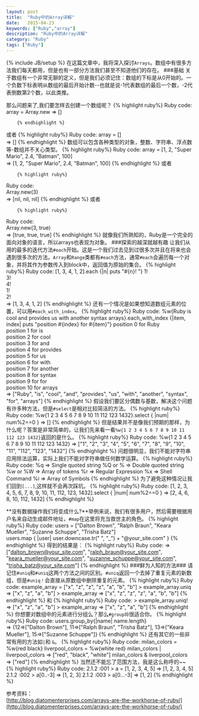 ```yaml
---
layout: post
title:  "Ruby中的Array详解"
date:   2015-04-23
keywords: ["Ruby","array"]
description: "Ruby中的Array详解"
category: "Ruby"
tags: ["Ruby"]
---
```

{% include JB/setup %}
在这篇文章中，我将深入探讨`Arrays`。数组中有很多方法我们每天都用，但是也有一部分方法我们甚至不知道他们的存在。
###基础
关于数组有一个非常无聊的定义，但是我们必须记住：数组的下标是从0开始的。一个负数下标表明从数组的最后开始计数--也就是说-1代表数组的最后一个数，-2代表倒数第2个数，以此类推。

那么问题来了,我们要怎样去创建一个数组呢？
        {% highlight ruby%}
 Ruby code:
		array = Array.new 
		 => []
        
        {% endhighlight %}
或者
        {% highlight ruby%}
 Ruby code:
		array = []  
		 => []
        {% endhighlight %}
数组可以包含各种类型的对象，整数、字符串、浮点数等-数组并不关心类型。
        {% highlight ruby%}
 Ruby code:
		array = [1, 2, "Super Mario", 2.4, "Batman", 100]  
		 => [1, 2, "Super Mario", 2.4, "Batman", 100]
		 {% endhighlight %}
或者

        {% highlight ruby%}
 Ruby code:		
        Array.new(3)  
		 => [nil, nil, nil] 
		 {% endhighlight %}
或者

        {% highlight ruby%}
 Ruby code:		
        Array.new(3, true)  
		 => [true, true, true]
		 {% endhighlight %}
就像我们所熟知的，Ruby是一个完全的面向对象的语言，所以arrays也表现为对象。
###探索的越深就越有趣
让我们从用的最多的迭代方法`#each`开始。这是一个我们过去见到过很多次并且在将来也会遇到很多次的方法。`Array`和`Range`类都有`#each`方法，通常`#each`会遍历每一个对象，并将其作为参数传入到block中，返回值为原始的集合。
        {% highlight ruby%}
 Ruby code:
		[1, 3, 4, 1, 2].each {|n| puts "#{n}! "}
		1!  
		3!  
		4!  
		1!  
		2!  
		 => [1, 3, 4, 1, 2]
		 {% endhighlight %}
还有一个情况是如果想知道数组元素的位置，可以用`#each_with_index`。
        {% highlight ruby%}
 Ruby code:
	    %w{Ruby is cool and provides us 
	    with another syntax arrays}.each_with_index {|item, index| puts "position
	    #{index} for #{item}"}
	    position 0 for Ruby  
	    position 1 for is  
	    position 2 for cool  
	    position 3 for and  
	    position 4 for provides  
	    position 5 for us  
	    position 6 for with  
	    position 7 for another  
	    position 8 for syntax  
	    position 9 for for  
	    position 10 for arrays  
	     => ["Ruby", "is", "cool", "and", "provides", 
	         "us", "with", "another", "syntax", "for", 
	         "arrays"]
	         {% endhighlight %}
假设我们要区分偶数与基数，解决这个问题有许多种方法，但是`#select`是相对比较简洁的方法。
        {% highlight ruby%}
 Ruby code:
		%w{1 2 3 4 5 6 7 8 9 10 11 112 123 1432}.select { |num| num%2==0 }
		 => [] 
		 {% endhighlight %}
但是结果并不是像我们预期的那样，为什么呢？答案是非常简单的，让我们先来看一看`%w{1 2 3 4 5 6 7 8 9 10 11 112 123 1432}`返回的是什么。
        {% highlight ruby%}
 Ruby code:
		%w{1 2 3 4 5 6 7 8 9 10 11 112 123 1432}
		 => ["1", "2", "3", "4", "5", "6", "7", "8", "9", "10", "11", "112", "123", "1432"] 
		 {% endhighlight %}
问题很明显，我们不能对字符串应用除法运算，实际上我们不能对字符串做任何数学运算。
        {% highlight ruby%}
 Ruby code:
		%q => Single quoted string
		%Q or % => Double quoted string
		%w or %W => Array of tokens
		%r => Regular Expression
		%x => Shell Command
		%i => Array of Symbols
		{% endhighlight %}
为了避免这种情况让我们回到`[...]`,这样就不会再次踩坑。
        {% highlight ruby%}
 Ruby code:
		[1, 2, 3, 4, 5, 6, 7, 8, 9, 10, 11, 112, 123, 1432].select { |num| num%2==0 }
		 => [2, 4, 6, 8, 10, 112, 1432]
		 {% endhighlight %}

**没有数据操作我们将变成什么?**举例来说，我们有很多用户，然后需要根据用户名来自动生成邮件地址，`#map`在这里将充当救世主的角色。
        {% highlight ruby%}
 Ruby code:
		users = ["Dalton Brown", "Ralph Braun", "Keara Mueller", "Suzanne Schuppe", "Trisha Batz"]  
		users.map { |user| user.downcase.tr(" ", "_") + "@your_site.com" }
		{% endhighlight %}
得到的结果是：
        {% highlight ruby%}
 Ruby code:
	    => ["dalton_brown@your_site.com",  "ralph_braun@your_site.com", 
	      "keara_mueller@your_site.com", "suzanne_schuppe@your_site.com", 
	      "trisha_batz@your_site.com"]
	      {% endhighlight %}
###鲜为人知的方法###
请记住`#uniq`和`#uniq`这两个方法之间的区别。`#uniq`返回一个去掉了重复元素的新数组，但是`#uniq！`会直接从原数组中删除重复的元素。
        {% highlight ruby%}
 Ruby code:
		example_array = ["x", "z", "z", "z", "a", "b", "b"] 
		> example_array.uniq
		 => ["x", "z", "a", "b"] 
		> example_array
		 => ["x", "z", "z", "z", "a", "b", "b"]
		 {% endhighlight %}
和
         {% highlight ruby%}
  Ruby code:
		> example_array.uniq!
		 => ["x", "z", "a", "b"] 
		> example_array
		 => ["x", "z", "a", "b"]
		 {% endhighlight %} 
你想要对数组中的元素进行分组么？那么`#group将`很适合你。
         {% highlight ruby%}
  Ruby code:
		users.group_by{|name| name.length}  
		 => {12=>["Dalton Brown"], 11=>["Ralph Braun", "Trisha Batz"], 13=>["Keara Mueller"], 15=>["Suzanne Schuppe"]} 
		 {% endhighlight %}
还有其它的一些非常有用的方法如`|`和 `&`。
        {% highlight ruby%}
 Ruby code:
		milan_colors = %w{red black}
		liverpool_colors = %w{white red}
		milan_colors | liverpool_colors
		=> ["red", "black", "white"] 
		milan_colors & liverpool_colors
		=> ["red"]
		{% endhighlight %} 
当然还不能忘了范围方法，我是这么称呼的~~
        {% highlight ruby%}
 Ruby code:
		2.1.2 :001 > a = [1, 2, 3, 4, 5]
		=> [1, 2, 3, 4, 5] 
		2.1.2 :002 > a[0..-3]
		=> [1, 2, 3] 
		2.1.2 :003 > a[0...-3]
		=> [1, 2]
		{% endhighlight %}

参考资料：</br>
[http://blog.diatomenterprises.com/arrays-are-the-workhorse-of-ruby/](http://blog.diatomenterprises.com/arrays-are-the-workhorse-of-ruby/)        